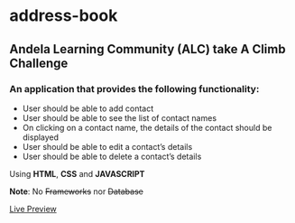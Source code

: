 # address-book
## Andela Learning Community (ALC) take A Climb Challenge

### An application that provides the following functionality:
* User should be able to add contact
* User should be able to see the list of contact names
* On clicking on a contact name, the details of the contact should be displayed
* User should be able to edit a contact’s details
* User should be able to delete a contact’s details

Using **HTML**, **CSS** and **JAVASCRIPT** 

**Note**: No ~~Frameworks~~ nor ~~Database~~

[Live Preview](https://www.dwinjnrab.netlify.com)
